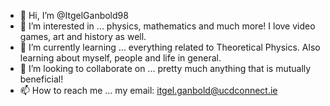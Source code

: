 - 👋 Hi, I’m @ItgelGanbold98
- 👀 I’m interested in ... physics, mathematics and much more! I love video games, art and history as well.
- 🌱 I’m currently learning ... everything related to Theoretical Physics. Also learning about myself, people and life in general.
- 💞️ I’m looking to collaborate on ... pretty much anything that is mutually beneficial!
- 📫 How to reach me ... my email: itgel.ganbold@ucdconnect.ie

<!---
ItgelGanbold98/ItgelGanbold98 is a ✨ special ✨ repository because its `README.md` (this file) appears on your GitHub profile.
You can click the Preview link to take a look at your changes.
--->
